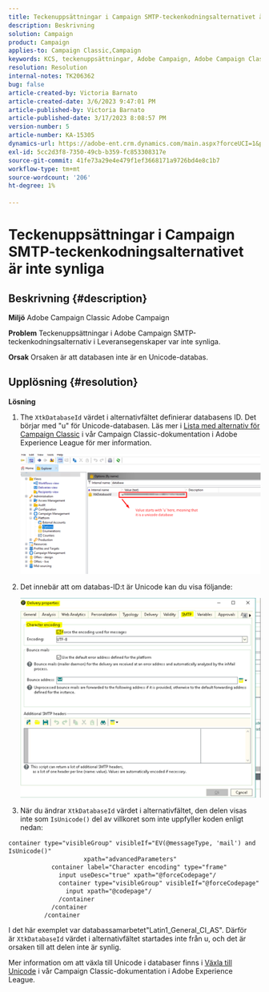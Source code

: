```yaml
---
title: Teckenuppsättningar i Campaign SMTP-teckenkodningsalternativet är inte synliga
description: Beskrivning
solution: Campaign
product: Campaign
applies-to: Campaign Classic,Campaign
keywords: KCS, teckenuppsättningar, Adobe Campaign, Adobe Campaign Classic, teckenkodningsalternativet SMTP är inte synligt, variabeln XtkDatabaseId
resolution: Resolution
internal-notes: TK206362
bug: false
article-created-by: Victoria Barnato
article-created-date: 3/6/2023 9:47:01 PM
article-published-by: Victoria Barnato
article-published-date: 3/17/2023 8:08:57 PM
version-number: 5
article-number: KA-15305
dynamics-url: https://adobe-ent.crm.dynamics.com/main.aspx?forceUCI=1&pagetype=entityrecord&etn=knowledgearticle&id=0082eb6b-68bc-ed11-83ff-6045bd006a22
exl-id: 5cc2d3f8-7350-49cb-b359-fc853308317e
source-git-commit: 41fe73a29e4e479f1ef3668171a9726bd4e8c1b7
workflow-type: tm+mt
source-wordcount: '206'
ht-degree: 1%

---
```


# Teckenuppsättningar i Campaign SMTP-teckenkodningsalternativet är inte synliga

## Beskrivning {#description}


<b>Miljö</b>
Adobe Campaign Classic Adobe Campaign

<b>Problem</b>
Teckenuppsättningar i Adobe Campaign SMTP-teckenkodningsalternativ i Leveransegenskaper var inte synliga.

<b>Orsak</b>
Orsaken är att databasen inte är en Unicode-databas.


## Upplösning {#resolution}


<b>Lösning</b>

1. The `XtkDatabaseId` värdet i alternativfältet definierar databasens ID. Det börjar med &quot;u&quot; för Unicode-databasen. Läs mer i [Lista med alternativ för Campaign Classic](https://experienceleague.adobe.com/docs/campaign-classic/using/installing-campaign-classic/appendices/configuring-campaign-options.html) i vår Campaign Classic-dokumentation i Adobe Experience League för mer information.



   ![](assets/bf1b2c42-ffc4-ed11-83ff-6045bd0065f9.png)
2. Det innebär att om databas-ID:t är Unicode kan du visa följande:

   ![](assets/a09fa8de-fdc4-ed11-83ff-6045bd0065f9.png)
3. När du ändrar `XtkDatabaseId` värdet i alternativfältet, den delen visas inte som `IsUnicode()` del av villkoret som inte uppfyller koden enligt nedan:



```
container type="visibleGroup" visibleIf="EV(@messageType, 'mail') and IsUnicode()"
                     xpath="advancedParameters"
            container label="Character encoding" type="frame"
              input useDesc="true" xpath="@forceCodepage"/
              container type="visibleGroup" visibleIf="@forceCodepage"
                input xpath="@codepage"/
              /container
            /container
          /container
```




I det här exemplet var databassamarbetet&quot;Latin1_General_CI_AS&quot;. Därför är `XtkDatabaseId` värdet i alternativfältet startades inte från u, och det är orsaken till att delen inte är synlig.

Mer information om att växla till Unicode i databaser finns i [Växla till Unicode](https://experienceleague.adobe.com/docs/campaign-classic/using/monitoring-campaign-classic/updating-adobe-campaign/switching-to-unicode.html) i vår Campaign Classic-dokumentation i Adobe Experience League.
